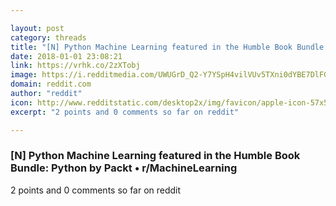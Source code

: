 ```yaml
---

layout: post
category: threads
title: "[N] Python Machine Learning featured in the Humble Book Bundle: Python by Packt"
date: 2018-01-01 23:08:21
link: https://vrhk.co/2zXTobj
image: https://i.redditmedia.com/UWUGrD_Q2-Y7YSpH4vilVUv5TXni0dYBE7DlFGlJOPA.jpg?w=320&s=00c88653300192e605d7f0ba9d751c36
domain: reddit.com
author: "reddit"
icon: http://www.redditstatic.com/desktop2x/img/favicon/apple-icon-57x57.png
excerpt: "2 points and 0 comments so far on reddit"

---
```


### [N] Python Machine Learning featured in the Humble Book Bundle: Python by Packt • r/MachineLearning

2 points and 0 comments so far on reddit